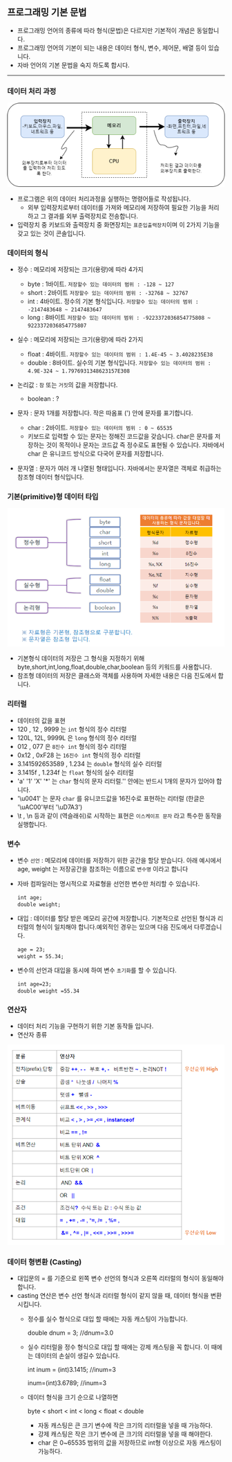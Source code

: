 ## 프로그래밍 기본 문법

 * 프로그래밍 언어의 종류에 따라 형식(문법)은 다르지만 기본적이 개념은 동일합니다.
 * 프로그래밍 언어의 기본이 되는 내용은 데이터 형식, 변수, 제어문, 배열 등이 있습니다.
 * 자바 언어의 기본 문법을 숙지 하도록 합시다.

 <hr/>
 
### 데이터 처리 과정
![Alt text](docs/images/arch.png)

  * 프로그램은 위의 데이터 처리과정을 실행하는 명령어들로 작성됩니다.
    * 외부 입력장치로부터 데이터를 가져와 메모리에 저장하여 필요한 기능을 처리하고 그 결과를 외부 출력장치로 전송합니다.
  * 입력장치 중 키보드와 출력장치 중 화면장치는 `표준입출력장치`이며 이 2가지 기능을 갖고 있는 것이 콘솔입니다.  

### 데이터의 형식

  * 정수 : 메모리에 저장되는 크기(용량)에 따라 4가지
    - byte : 1바이트.   `저장할수 있는 데이터의 범위 : -128 ~ 127`
    - short : 2바이트   `저장할수 있는 데이터의 범위 : -32768 ~ 32767`
    - int : 4바이트. 정수의 기본 형식입니다. `저장할수 있는 데이터의 범위 : -2147483648 ~ 2147483647`
    - long : 8바이트    `저장할수 있는 데이터의 범위 : -9223372036854775808 ~ 9223372036854775807`

  * 실수 : 메모리에 저장되는 크기(용량)에 따라 2가지
    - float : 4바이트. `저장할수 있는 데이터의 범위 : 1.4E-45 ~ 3.4028235E38`
    - double : 8바이트. 실수의 기본 형식입니다. `저장할수 있는 데이터의 범위 : 4.9E-324 ~ 1.7976931348623157E308`
  
  * 논리값 : `참` 또는 `거짓`의 값을 저장합니다.
    - boolean  : ? 

  * 문자 : 문자 1개를 저장합니다. 작은 따옴표 (') 안에 문자를 표기합니다.
    - char : 2바이트. `저장할수 있는 데이터의 범위 : 0 ~ 65535` 
    - 키보드로 입력할 수 있는 문자는 정해진 코드값을 갖습니다. char은 문자를 저장하는 것이 목적이나 문자는 코드값 즉 정수로도 표현될 수 있습니다. 자바에서 char 은 유니코드 방식으로 다국어 문자를 저장합니다. 

  * 문자열 : 문자가 여러 개 나열된 형태입니다. 자바에서는 문자열은 객체로 취급하는 참조형 데이터 형식입니다.

### 기본(primitive)형 데이터 타입

  ![Alt text](docs/images/20231224_114049.png)

  * 기본형식 데이터의 저장은 그 형식을 지정하기 위해 byte,short,int,long,float,double,char,boolean 등의 키워드를 사용합니다.
  * 참조형 데이터의 저장은 클래스와 객체를 사용하며 자세한 내용은 다음 진도에서 합니다.

### 리터럴

  * 데이터의 값을 표현
  * 120 , 12 , 9999 는 `int` 형식의 정수  리터럴
  * 120L, 12L, 9999L 은 `long` 형식의 정수 리터럴
  * 012 , 077 은 `8진수 int` 형식의 정수 리터럴
  * 0x12 , 0xF28 는 `16진수 int` 형식의 정수 리터럴
  * 3.141592653589 , 1.234 는 `double` 형식의 실수 리터럴
  * 3.1415f , 1.234f 는 `float` 형식의 실수 리터럴
  * 'a' '1' 'X' '*' 는 `char` 형식의 문자 리터럴.'' 안에는 반드시 1개의 문자가 있어야 합니다.
  *  '\u0041' 는 문자 `char` 를 유니코드값을 16진수로 표현하는 리터럴 (한글은 '\uAC00'부터 '\uD7A3')
  * \t , \n  등과 같이 \(역슬래쉬)로 시작하는 표현은 `이스케이프 문자` 라고 특수한 동작을 실행합니다.


### 변수 

  * 변수 `선언` : 메모리에 데이터를 저장하기 위한 공간을 할당 받습니다. 아래 예시에서 age, weight 는 저장공간을 참조하는 이름으로 `변수명` 이라고 합니다
  * 자바 컴파일러는 명시적으로 자료형을 선언한 변수만 처리할 수 있습니다.
        
        int age;
        double weight;

  * 대입 : 데이터를 할당 받은 메모리 공간에 저장합니다. 기본적으로 선언된 형식과 리터럴의 형식이 일치해야 합니다.예외적인 경우는 있으며 다음 진도에서 다루겠습니다.

        age = 23;
        weight = 55.34;

  * 변수의 선언과 대입을 동시에 하여 변수 `초기화`를 할 수 있습니다.

        int age=23;
        double weight =55.34  

### 연산자

  * 데이터 처리 기능을 구현하기 위한 기본 동작들 입니다.
  * 연산자 종류

![Alt text](docs/images/20231225_202526.png)

### 데이터 형변환 (Casting)

  * 대입문의 = 를 기준으로 왼쪽 변수 선언의 형식과 오른쪽 리터럴의 형식이 동일해야 합니다.
  * casting 연산은 변수 선언 형식과 리터럴 형식이 같지 않을 때, 데이터 형식을 변환시킵니다.
      * 정수를 실수 형식으로 대입 할 때에는 자동 캐스팅이 가능합니다.

        double dnum = 3;    //dnum=3.0

      * 실수 리터럴을 정수 형식으로 대입 할 때에는 강제 캐스팅을 꼭 합니다. 이 때에는 데이터의 손실이 생길수 있습니다.

        int inum = (int)3.1415;   //inum=3

        inum=(int)3.6789;   //inum=3

      * 데이터 형식을 크기 순으로 나열하면 
        
        byte < short < int < long < float < double
        - 자동 캐스팅은 큰 크기 변수에 작은 크기의 리터럴을 넣을 때 가능하다.
        - 강제 캐스팅은 작은 크기 변수에 큰 크기의 리터럴을 넣을 때 해야한다.
        - char 은 0~65535 범위의 값을 저장하므로 int형 이상으로 자동 캐스팅이 가능하다.